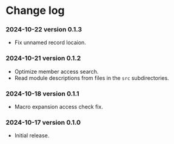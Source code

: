 # Change log

### 2024-10-22 version 0.1.3

* Fix unnamed record locaion.

### 2024-10-21 version 0.1.2

* Optimize member access search.
* Read module descriptions from files in the `src` subdirectories.

### 2024-10-18 version 0.1.1

* Macro expansion access check fix.

### 2024-10-17 version 0.1.0

* Initial release.
